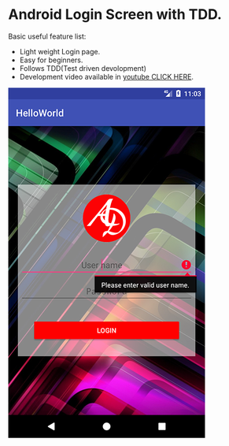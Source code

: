 # Android Login Screen with TDD.

Basic useful feature list:

 * Light weight Login page.
 * Easy for beginners.
 * Follows TDD(Test driven devolopment)
 * Development video available in [youtube CLICK HERE](https://www.youtube.com/playlist?list=PLSyZq8zXs8ysfXQz-KAjz4ySIYtF7Ss2h).




![test image size](/image/login.png)
